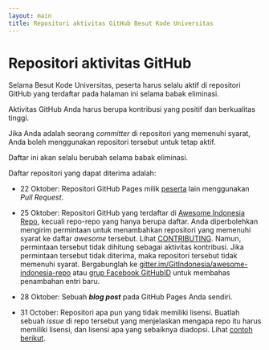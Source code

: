 ```yaml
---
layout: main
title: Repositori aktivitas GitHub Besut Kode Universitas
---
```


# Repositori aktivitas GitHub

Selama Besut Kode Universitas, peserta harus selalu aktif di repositori
GitHub yang terdaftar pada halaman ini selama babak eliminasi.

Aktivitas GitHub Anda harus berupa kontribusi yang positif dan berkualitas tinggi.

Jika Anda adalah seorang *committer* di repositori yang memenuhi syarat, Anda boleh menggunakan repositori tersebut untuk tetap aktif.

Daftar ini akan selalu berubah selama babak eliminasi.

Daftar repositori yang dapat diterima adalah:

-  22 Oktober: Repositori GitHub Pages milik
   [peserta](https://besutkode.github.io/peserta-universitas.html)
   lain menggunakan *Pull Request*.

-  25 Oktober: Repositori GitHub yang terdaftar di
   [Awesome Indonesia Repo](https://github.com/GitIndonesia/awesome-indonesia-repo), kecuali repo-repo yang hanya berupa daftar.
   Anda diperbolehkan mengirim permintaan untuk menambahkan repositori yang memenuhi syarat ke daftar *awesome* tersebut.
   Lihat [CONTRIBUTING](https://github.com/GitIndonesia/awesome-indonesia-repo/blob/master/CONTRIBUTING.md). Namun, permintaan tersebut tidak dihitung sebagai aktivitas kontribusi.  Jika permintaan tersebut tidak diterima, maka repositori tersebut tidak memenuhi syarat.  Bergabunglah ke
   [gitter.im/GitIndonesia/awesome-indonesia-repo](https://gitter.im/GitIndonesia/awesome-indonesia-repo)
   atau [grup Facebook GitHubID](https://www.facebook.com/groups/GitHubID/) untuk membahas penambahan entri baru.

-  28 Oktober: Sebuah ***blog post*** pada GitHub Pages Anda sendiri.

-  31 October: Repositori apa pun yang tidak memiliki lisensi. Buatlah sebuah *issue* di repo tersebut yang menjelaskan mengapa repo itu harus memiliki lisensi, dan lisensi apa yang sebaiknya diadopsi. Lihat [contoh berikut](https://github.com/endymuhardin/buku-git/issues/5).
